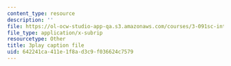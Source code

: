 ```yaml
---
content_type: resource
description: ''
file: https://ol-ocw-studio-app-qa.s3.amazonaws.com/courses/3-091sc-introduction-to-solid-state-chemistry-fall-2010/642241ca411e1f8ad3c9f036624c7579_vJChxpbx_Oo.srt
file_type: application/x-subrip
resourcetype: Other
title: 3play caption file
uid: 642241ca-411e-1f8a-d3c9-f036624c7579
---
```

